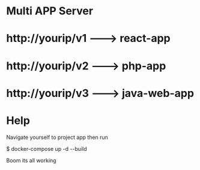 # Multi APP Server

# http://yourip/v1 ---> react-app
# http://yourip/v2 ---> php-app
# http://yourip/v3 ---> java-web-app

# Help

Navigate yourself to project app then run 

$ docker-compose up -d --build

Boom its all working
